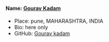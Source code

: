 #### Name: [Gourav Kadam](https://github.com/Gourav2404)

- Place: pune, MAHARASHTRA, INDIA
- Bio: here only
- GitHub: [Gourav kadam](https://github.com/Gourav2404)
